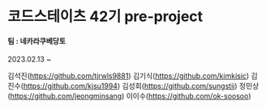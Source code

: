 # 코드스테이츠 42기 pre-project
#### 팀 : 네카라쿠베당토
2023.02.13 ~

김석진(https://github.com/tjrwls9881)
김기식(https://github.com/kimkisic)
김진수(https://github.com/kjsu1994)
김성회(https://github.com/sungstii)
정민상(https://github.com/jeongminsang)
이이수(https://github.com/ok-soosoo)